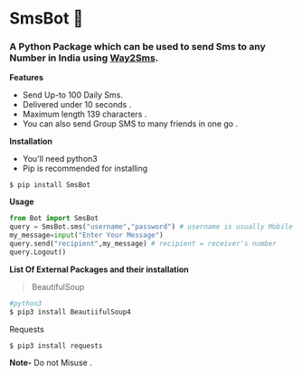 # SmsBot :calling:

### A Python Package which can be used to send Sms to any Number in India using [Way2Sms](http://site23.way2sms.com/content/index.html).

**Features**
  * Send Up-to 100 Daily Sms.
  * Delivered under 10 seconds .
  * Maximum length 139 characters .
  * You can also send Group SMS to many friends in one go .

**Installation**
* You'll need python3
* Pip is recommended for installing
```
$ pip install SmsBot
```

**Usage**

```python
from Bot import SmsBot
query = SmsBot.sms("username","password") # username is usually Mobile Number (Logging in)
my_message=input("Enter Your Message")
query.send("recipient",my_message) # recipient = receiver's number
query.Logout()
```

**List Of External Packages and their installation**
>BeautifulSoup
```sh
#python3
$ pip3 install BeautiifulSoup4
```
Requests
```sh
$ pip3 install requests
```

**Note-** Do not Misuse .
